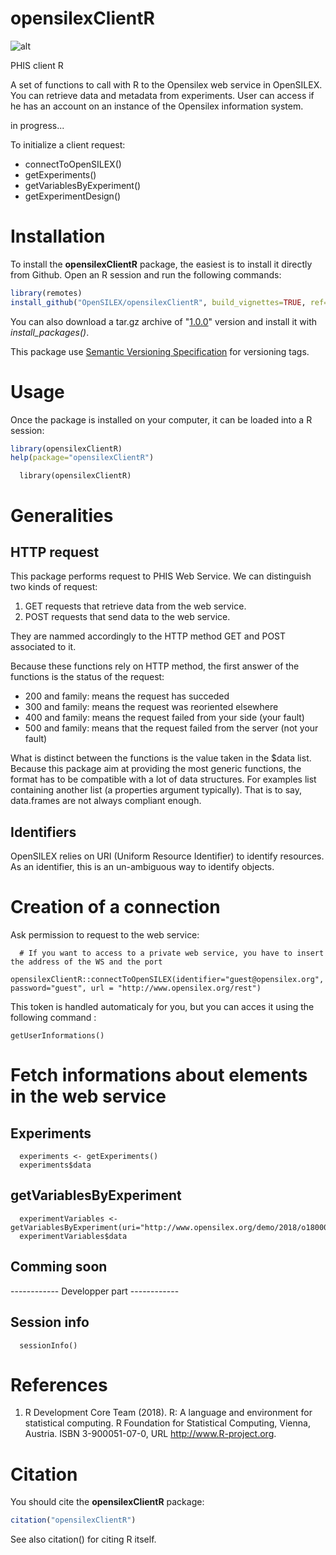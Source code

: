 # opensilexClientR

 ![alt](https://shields.io/badge/R%20tested%20versions-3.4%20--%204.0.2-blue)

PHIS client R 

A set of functions to call with R to the Opensilex web service in OpenSILEX. You can retrieve data and metadata from experiments. User can access if he has an account on an instance of the Opensilex information system.

in progress...

To initialize a client request:

- connectToOpenSILEX()
- getExperiments()
- getVariablesByExperiment()
- getExperimentDesign()
  
 
# Installation

To install the **opensilexClientR** package, the easiest is to install it directly from Github. Open an R session and run the following commands:

```R
library(remotes)
install_github("OpenSILEX/opensilexClientR", build_vignettes=TRUE, ref="1.0.0")
```

You can also download a tar.gz archive of "[1.0.0](https://github.com/OpenSILEX/opensilexClientR/tree/1.0.0)" version and install it with _install_packages()_.

This package use [Semantic Versioning Specification](https://semver.org/) for versioning tags.

# Usage

Once the package is installed on your computer, it can be loaded into a R session:

```R
library(opensilexClientR)
help(package="opensilexClientR")
```

```{r library, echo=TRUE,message=FALSE, warning=FALSE}
  library(opensilexClientR)
```

# Generalities

## HTTP request
This package performs request to PHIS Web Service. We can distinguish two kinds of request:  
1.  GET requests that retrieve data from the web service.  
2.  POST requests that send data to the web service.  

They are nammed accordingly to the HTTP method GET and POST associated to it.

Because these functions rely on HTTP method, the first answer of the functions is the status of the request:  
- 200 and family: means the request has succeded  
- 300 and family: means the request was reoriented elsewhere  
- 400 and family: means the request failed from your side (your fault)  
- 500 and family: means that the request failed from the server (not your fault)  
  
What is distinct between the functions is the value taken in the $data list.  
Because this package aim at providing the most generic functions, the format has to be compatible with a lot of data structures. For examples list containing another list (a properties argument typically). That is to say, data.frames are not always compliant enough.

## Identifiers

OpenSILEX relies on URI (Uniform Resource Identifier) to identify resources. As an identifier, this is an un-ambiguous way to identify objects.  

<!-- When collecting data through the `getData` function, you will need to retrieve metadata of the variables through the `getVariables2` function if you want the label, unit and method used to create those data. -->

# Creation of a connection

Ask permission to request to the web service:

```{r connect}
  # If you want to access to a private web service, you have to insert the address of the WS and the port
 opensilexClientR::connectToOpenSILEX(identifier="guest@opensilex.org", password="guest", url = "http://www.opensilex.org/rest")
```

This token is handled automaticaly for you, but you can acces it using the following command :

```{r get user info}
getUserInformations()
```

# Fetch informations about elements in the web service

## Experiments

```{r getExperiments}
  experiments <- getExperiments()
  experiments$data
```

## getVariablesByExperiment

```{r getVariablesByExperiment}
  experimentVariables <- getVariablesByExperiment(uri="http://www.opensilex.org/demo/2018/o18000076")
  experimentVariables$data
```

## Comming soon

<!-- ##  ExperimentDesign

```{r getExperimentDesign}
  getExperimentDesign( uri="http://www.opensilex.org/demo/2018/o18000076")
``` -->

 ------------ Developper part  ------------  
 
## Session info

```{r session,echo=FALSE}
  sessionInfo()
```

# References
1. R Development Core Team (2018). R: A language and environment for statistical computing. R Foundation for
      Statistical Computing, Vienna, Austria. ISBN 3-900051-07-0, URL http://www.R-project.org.

# Citation

You should cite the **opensilexClientR** package:

```R
citation("opensilexClientR")
```

See also citation() for citing R itself.
